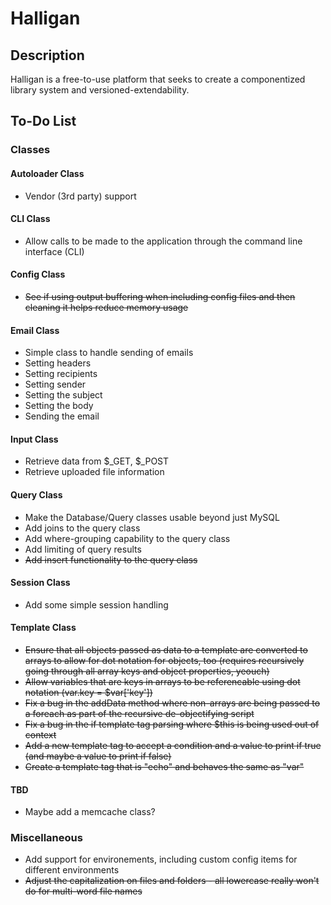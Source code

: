 # Halligan


## Description

Halligan is a free-to-use platform that seeks to create a componentized library system and versioned-extendability.


## To-Do List


### Classes


#### Autoloader Class

*	Vendor (3rd party) support


#### CLI Class

*	Allow calls to be made to the application through the command line interface (CLI)


#### Config Class

*	~~See if using output buffering when including config files and then cleaning it helps reduce memory usage~~


#### Email Class

*	Simple class to handle sending of emails
  *	Setting headers
  *	Setting recipients
  *	Setting sender
  *	Setting the subject
  *	Setting the body
  *	Sending the email


#### Input Class

*	Retrieve data from $_GET, $_POST
*	Retrieve uploaded file information


#### Query Class

*	Make the Database/Query classes usable beyond just MySQL
*	Add joins to the query class
*	Add where-grouping capability to the query class
*	Add limiting of query results
*	~~Add insert functionality to the query class~~


#### Session Class

*	Add some simple session handling


#### Template Class

*	~~Ensure that all objects passed as data to a template are converted to arrays to allow for dot notation for objects, too (requires recursively going through all array keys and object properties, yeouch)~~
*	~~Allow variables that are keys in arrays to be referencable using dot notation (var.key = $var['key'])~~
*	~~Fix a bug in the addData method where non-arrays are being passed to a foreach as part of the recursive de-objectifying script~~
*	~~Fix a bug in the if template tag parsing where $this is being used out of context~~
*	~~Add a new template tag to accept a condition and a value to print if true (and maybe a value to print if false)~~
*	~~Create a template tag that is "echo" and behaves the same as "var"~~


#### TBD

*	Maybe add a memcache class?


### Miscellaneous

*	Add support for environements, including custom config items for different environments
*	~~Adjust the capitalization on files and folders - all lowercase really won't do for multi-word file names~~